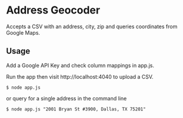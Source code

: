 # Address Geocoder

Accepts a CSV with an address, city, zip and queries coordinates from Google Maps.

## Usage

Add a Google API Key and check column mappings in app.js.

Run the app then visit http://localhost:4040 to upload a CSV.

```
$ node app.js
```

or query for a single address in the command line

```
$ node app.js "2001 Bryan St #3900, Dallas, TX 75201"
```
